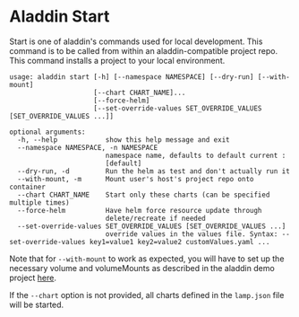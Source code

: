 # Aladdin Start
Start is one of aladdin's commands used for local development. This command is to be called from within an aladdin-compatible project repo. This command installs a project to your local environment.
```
usage: aladdin start [-h] [--namespace NAMESPACE] [--dry-run] [--with-mount]
                     [--chart CHART_NAME]...
                     [--force-helm]
                     [--set-override-values SET_OVERRIDE_VALUES [SET_OVERRIDE_VALUES ...]]

optional arguments:
  -h, --help            show this help message and exit
  --namespace NAMESPACE, -n NAMESPACE
                        namespace name, defaults to default current :
                        [default]
  --dry-run, -d         Run the helm as test and don't actually run it
  --with-mount, -m      Mount user's host's project repo onto container
  --chart CHART_NAME    Start only these charts (can be specified multiple times)
  --force-helm          Have helm force resource update through
                        delete/recreate if needed
  --set-override-values SET_OVERRIDE_VALUES [SET_OVERRIDE_VALUES ...]
                        override values in the values file. Syntax: --set-override-values key1=value1 key2=value2 customValues.yaml ...
```
Note that for `--with-mount` to work as expected, you will have to set up the necessary volume and volumeMounts as described in the aladdin demo project [here](https://github.com/fivestars-os/aladdin-demo/blob/master/docs/code_mounting.md).

If the `--chart` option is not provided, all charts defined in the `lamp.json` file will be started.

